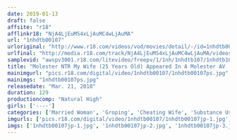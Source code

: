 ```yaml
---
date: 2019-01-13
draft: false
affsite: "r18"
afflinkr18: "NjA4LjEuMS4xLjAuMC4wLjAuMA"
url: "1nhdtb00107"
urloriginal: "http://www.r18.com/videos/vod/movies/detail/-/id=1nhdtb00107"
urlfinal: "http://media.r18.com/track/NjA4LjEuMS4xLjAuMC4wLjAuMA/videos/vod/movies/detail/-/id=1nhdtb00107"
samplevid: "awspv3001.r18.com/litevideo/freepv/1/1nh/1nhdtb107/1nhdtb107_dmb_w.mp4"
title: "Molester NTR My Wife (25 Years Old) Appeared In A Molester AV 'Please, For The Love Of God, Don't Cum...' I Had No Idea My Wife Was Being Drugged With Aphrodisiacs And Going Cum Crazy For Cock"
mainimgurl: "pics.r18.com/digital/video/1nhdtb00107/1nhdtb00107ps.jpg"
mainimgs: "1nhdtb00107ps.jpg"
releasedate: "Mar. 21, 2018"
duration: 129
productioncomp: "Natural High"
girls: ['----']
categories: ['Married Woman', 'Groping', 'Cheating Wife', 'Substance Use', 'Hi-Def']
imgurls: ['pics.r18.com/digital/video/1nhdtb00107/1nhdtb00107jp-1.jpg', 'pics.r18.com/digital/video/1nhdtb00107/1nhdtb00107jp-2.jpg', 'pics.r18.com/digital/video/1nhdtb00107/1nhdtb00107jp-3.jpg', 'pics.r18.com/digital/video/1nhdtb00107/1nhdtb00107jp-4.jpg', 'pics.r18.com/digital/video/1nhdtb00107/1nhdtb00107jp-5.jpg', 'pics.r18.com/digital/video/1nhdtb00107/1nhdtb00107jp-6.jpg', 'pics.r18.com/digital/video/1nhdtb00107/1nhdtb00107jp-7.jpg', 'pics.r18.com/digital/video/1nhdtb00107/1nhdtb00107jp-8.jpg', 'pics.r18.com/digital/video/1nhdtb00107/1nhdtb00107jp-9.jpg', 'pics.r18.com/digital/video/1nhdtb00107/1nhdtb00107jp-10.jpg', 'pics.r18.com/digital/video/1nhdtb00107/1nhdtb00107jp-11.jpg', 'pics.r18.com/digital/video/1nhdtb00107/1nhdtb00107jp-12.jpg', 'pics.r18.com/digital/video/1nhdtb00107/1nhdtb00107jp-13.jpg', 'pics.r18.com/digital/video/1nhdtb00107/1nhdtb00107jp-14.jpg', 'pics.r18.com/digital/video/1nhdtb00107/1nhdtb00107jp-15.jpg', 'pics.r18.com/digital/video/1nhdtb00107/1nhdtb00107jp-16.jpg', 'pics.r18.com/digital/video/1nhdtb00107/1nhdtb00107jp-17.jpg', 'pics.r18.com/digital/video/1nhdtb00107/1nhdtb00107jp-18.jpg', 'pics.r18.com/digital/video/1nhdtb00107/1nhdtb00107jp-19.jpg', 'pics.r18.com/digital/video/1nhdtb00107/1nhdtb00107jp-20.jpg']
imgs: ['1nhdtb00107jp-1.jpg', '1nhdtb00107jp-2.jpg', '1nhdtb00107jp-3.jpg', '1nhdtb00107jp-4.jpg', '1nhdtb00107jp-5.jpg', '1nhdtb00107jp-6.jpg', '1nhdtb00107jp-7.jpg', '1nhdtb00107jp-8.jpg', '1nhdtb00107jp-9.jpg', '1nhdtb00107jp-10.jpg', '1nhdtb00107jp-11.jpg', '1nhdtb00107jp-12.jpg', '1nhdtb00107jp-13.jpg', '1nhdtb00107jp-14.jpg', '1nhdtb00107jp-15.jpg', '1nhdtb00107jp-16.jpg', '1nhdtb00107jp-17.jpg', '1nhdtb00107jp-18.jpg', '1nhdtb00107jp-19.jpg', '1nhdtb00107jp-20.jpg']
---
```

